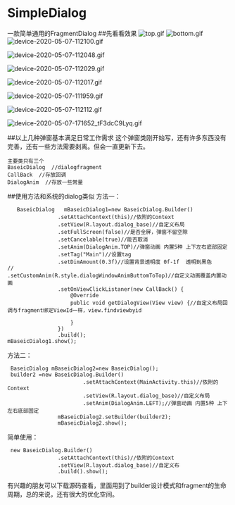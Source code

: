 # SimpleDialog
一款简单通用的FragmentDialog
##先看看效果
![top.gif](https://upload-images.jianshu.io/upload_images/6307403-691bd441d6e9a46f.gif?imageMogr2/auto-orient/strip%7CimageView2/2/w/310)
![bottom.gif](https://upload-images.jianshu.io/upload_images/6307403-7da4151017b05b00.gif?imageMogr2/auto-orient/strip%7CimageView2/2/w/310)
![device-2020-05-07-112100.gif](https://upload-images.jianshu.io/upload_images/6307403-182cea80e7cc8e59.gif?imageMogr2/auto-orient/strip%7CimageView2/2/w/310)

![device-2020-05-07-112048.gif](https://upload-images.jianshu.io/upload_images/6307403-d91473f6c26b8777.gif?imageMogr2/auto-orient/strip%7CimageView2/2/w/310)

![device-2020-05-07-112029.gif](https://upload-images.jianshu.io/upload_images/6307403-f80d7f81e0df122c.gif?imageMogr2/auto-orient/strip%7CimageView2/2/w/310)

![device-2020-05-07-112017.gif](https://upload-images.jianshu.io/upload_images/6307403-e89f8cb0f1e4fad9.gif?imageMogr2/auto-orient/strip%7CimageView2/2/w/310)

![device-2020-05-07-111959.gif](https://upload-images.jianshu.io/upload_images/6307403-7a1200bb5abd879e.gif?imageMogr2/auto-orient/strip%7CimageView2/2/w/310)

![device-2020-05-07-112112.gif](https://upload-images.jianshu.io/upload_images/6307403-79399ede934d6142.gif?imageMogr2/auto-orient/strip%7CimageView2/2/w/310)

![device-2020-05-07-171652_tF3dcC9Lyq.gif](https://upload-images.jianshu.io/upload_images/6307403-d59c66f8663d3c9a.gif?imageMogr2/auto-orient/strip%7CimageView2/2/w/310)


##以上几种弹窗基本满足日常工作需求
这个弹窗类刚开始写，还有许多东西没有完善，还有一些方法需要剥离。但会一直更新下去。
```
主要类只有三个
BaseicDialog  //dialogfragment
CallBack  //存放回调
DialogAnim  //存放一些常量
```

##使用方法和系统的dialog类似
方法一：
```
   BaseicDialog   mBaseicDialog1=new BaseicDialog.Builder()
                .setAttachContext(this)//依附的Context
                .setView(R.layout.dialog_base)//自定义布局
                .setFullScreen(false)//是否全屏，弹窗不留空隙
                .setCancelable(true)//能否取消
                .setAnim(DialogAnim.TOP)//弹窗动画 内置5种 上下左右底部固定
                .setTag("Main")//设置tag
                .setDimAmount(0.3f)//设置背景透明度 0f-1f  透明到黑色
//                .setCustomAnim(R.style.dialogWindowAnimButtomToTop)//自定义动画覆盖内置动画
                .setOnViewClickListaner(new CallBack() {
                    @Override
                    public void getDialogView(View view) {//自定义布局回调与fragment绑定ViewId一样，view.findviewbyid

                    }
                })
                .build();
mBaseicDialog1.show();
```


方法二：
```
 BaseicDialog mBaseicDialog2=new BaseicDialog();
 builder2 =new BaseicDialog.Builder()
                        .setAttachContext(MainActivity.this)//依附的Context
                        .setView(R.layout.dialog_base)//自定义布局
                        .setAnim(DialogAnim.LEFT);//弹窗动画 内置5种 上下左右底部固定
                mBaseicDialog2.setBuilder(builder2);
                mBaseicDialog2.show();
```


简单使用：


```
 new BaseicDialog.Builder()
                .setAttachContext(this)//依附的Context
                .setView(R.layout.dialog_base)//自定义布
                .build().show();
```
有兴趣的朋友可以下载源码查看，里面用到了builder设计模式和fragment的生命周期，总的来说，还有很大的优化空间。















